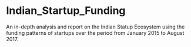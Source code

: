 # Indian_Startup_Funding
 An in-depth analysis and report on the Indian Statup Ecosystem using the funding patterns of startups over the period from January 2015 to August 2017.
